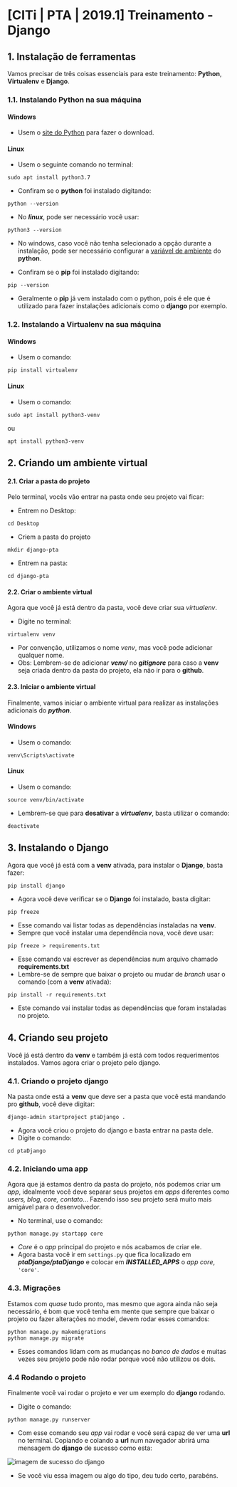 # [CITi | PTA | 2019.1] Treinamento - Django

## 1. Instalação de ferramentas
Vamos precisar de três coisas essenciais para este treinamento: **Python**, **Virtualenv** e **Django**.

### 1.1. Instalando Python na sua máquina

#### Windows
- Usem o [site do Python](https://www.python.org/downloads/) para fazer o download.

#### Linux
- Usem o seguinte comando no terminal:

```sudo apt install python3.7```

- Confiram se o **python** foi instalado digitando:

```python --version```

- No ***linux***, pode ser necessário você usar:

```python3 --version```

- No windows, caso você não tenha selecionado a opção durante a instalação, pode ser necessário configurar a [variável de ambiente](https://python.org.br/instalacao-windows/) do **python**.

- Confiram se o **pip** foi instalado digitando: 

```pip --version```

- Geralmente o **pip** já vem instalado com o python, pois é ele que é utilizado para fazer instalações adicionais como o **django** por exemplo.

### 1.2. Instalando a Virtualenv na sua máquina

#### Windows
- Usem o comando:

```pip install virtualenv```

#### Linux
- Usem o comando:

```sudo apt install python3-venv```

ou

```apt install python3-venv```


## 2. Criando um ambiente virtual

#### 2.1. Criar a pasta do projeto
Pelo terminal, vocês vão entrar na pasta onde seu projeto vai ficar:

- Entrem no Desktop:

```cd Desktop```

- Criem a pasta do projeto

```mkdir django-pta```

- Entrem na pasta:

```cd django-pta```

#### 2.2. Criar o ambiente virtual
Agora que você já está dentro da pasta, você deve criar sua *virtualenv*.

- Digite no terminal:

```virtualenv venv```

- Por convenção, utilizamos o nome *venv*, mas você pode adicionar qualquer nome.
- Obs: Lembrem-se de adicionar ***venv/*** no ***gitignore*** para caso a **venv** seja criada dentro da pasta do projeto, ela não ir para o **github**.

#### 2.3. Iniciar o ambiente virtual
Finalmente, vamos iniciar o ambiente virtual para realizar as instalações adicionais do ***python***.

#### Windows
- Usem o comando:

```venv\Scripts\activate```

#### Linux
- Usem o comando:

```source venv/bin/activate```

- Lembrem-se que para **desativar** a ***virtualenv***, basta utilizar o comando:

```deactivate```

## 3. Instalando o **Django**
Agora que você já está com a **venv** ativada, para instalar o **Django**, basta fazer:

```pip install django```

- Agora você deve verificar se o **Django** foi instalado, basta digitar:

```pip freeze```

- Esse comando vai listar todas as dependências instaladas na **venv**.
- Sempre que você instalar uma dependência nova, você deve usar:

```pip freeze > requirements.txt```

- Esse comando vai escrever as dependências num arquivo chamado **requirements.txt**
- Lembre-se de sempre que baixar o projeto ou mudar de *branch* usar o comando (com a **venv** ativada):

```pip install -r requirements.txt```

- Este comando vai instalar todas as dependências que foram instaladas no projeto.

## 4. Criando seu projeto
Você já está dentro da **venv** e também já está com todos requerimentos instalados. Vamos agora criar o projeto pelo django.

### 4.1. Criando o projeto django
Na pasta onde está a **venv** que deve ser a pasta que você está mandando pro **github**, você deve digitar:

```django-admin startproject ptaDjango .```

- Agora você criou o projeto do django e basta entrar na pasta dele.
- Digite o comando:

```cd ptaDjango```

### 4.2. Iniciando uma app
Agora que já estamos dentro da pasta do projeto, nós podemos criar um *app*, idealmente você deve separar seus projetos em *apps* diferentes como *users, blog, core, contato*... Fazendo isso seu projeto será muito mais amigável para o desenvolvedor.

- No terminal, use o comando:

```python manage.py startapp core```

- *Core* é o *app* principal do projeto e nós acabamos de criar ele.
- Agora basta você ir em `settings.py` que fica localizado em ***ptaDjango/ptaDjango*** e colocar em ***INSTALLED_APPS*** o *app core*, `'core'`.

### 4.3. Migrações
Estamos com *quase* tudo pronto, mas mesmo que agora ainda não seja necessário, é bom que você tenha em mente que sempre que baixar o projeto ou fazer alterações no model, devem rodar esses comandos:

```
python manage.py makemigrations
python manage.py migrate
```

- Esses comandos lidam com as mudanças no *banco de dados* e muitas vezes seu projeto pode não rodar porque você não utilizou os dois.

### 4.4 Rodando o projeto
Finalmente você vai rodar o projeto e ver um exemplo do **django** rodando.

- Digite o comando:

```
python manage.py runserver
```

- Com esse comando seu *app* vai rodar e você será capaz de ver uma **url** no terminal. Copiando e colando a **url** num navegador abrirá uma mensagem do **django** de sucesso como esta:

![imagem de sucesso do django](https://docs.aws.amazon.com/elasticbeanstalk/latest/dg/images/eb_django_deployed.png)

- Se você viu essa imagem ou algo do tipo, deu tudo certo, parabéns.